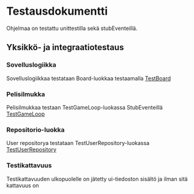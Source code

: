 # Testausdokumentti
Ohjelmaa on testattu unittestilla sekä stubEventeillä.
## Yksikkö- ja integraatiotestaus
### Sovelluslogiikka
Sovelluslogiikkaa testataan Board-luokkaa testaamalla [TestBoard](https://github.com/justusmarttila/ot-harjoitustyo/blob/master/minesweeper-game/src/tests/board_test.py)
### Pelisilmukka
Pelisilmukkaa testaan TestGameLoop-luokassa StubEventeillä [TestGameLoop](https://github.com/justusmarttila/ot-harjoitustyo/blob/master/minesweeper-game/src/tests/game_loop_test.py)
### Repositorio-luokka
User repositorya testataan TestUserRepository-luokassa [TestUserRepository](https://github.com/justusmarttila/ot-harjoitustyo/blob/master/minesweeper-game/src/tests/user_repository_test.py)
### Testikattavuus
Testikattavuuden ulkopuolelle on jätetty ui-tiedoston sisältö ja ilman sitä kattavuus on
